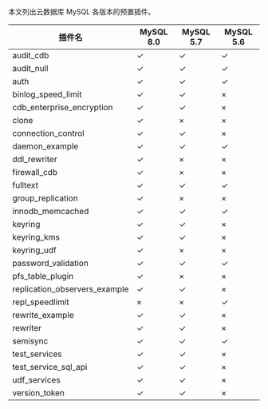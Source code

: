 本文列出云数据库 MySQL 各版本的预置插件。

| 插件名                        | MySQL 8.0 | MySQL 5.7 | MySQL 5.6 |
| ----------------------------- | --------- | --------- | --------- |
| audit_cdb                     | &#10003;  | &#10003;  | &#10003;  |
| audit_null                    | &#10003;  | &#10003;  | &#10003;  |
| auth                          | &#10003;  | &#10003;  | &#10003;  |
| binlog_speed_limit            | &#10003;  | &#10003;  | ×         |
| cdb_enterprise_encryption     | &#10003;  | &#10003;  | ×         |
| clone                         | &#10003;  | ×         | ×         |
| connection_control            | &#10003;  | &#10003;  | ×         |
| daemon_example                | &#10003;  | &#10003;  | &#10003;  |
| ddl_rewriter                  | &#10003;  | ×         | ×         |
| firewall_cdb                  | &#10003;  | ×         | ×         |
| fulltext                      | &#10003;  | &#10003;  | &#10003;  |
| group_replication             | &#10003;  | ×         | ×         |
| innodb_memcached              | &#10003;  | &#10003;  | &#10003;  |
| keyring                       | &#10003;  | &#10003;  | ×         |
| keyring_kms                   | &#10003;  | &#10003;  | ×         |
| keyring_udf                   | &#10003;  | ×         | ×         |
| password_validation           | &#10003;  | &#10003;  | &#10003;  |
| pfs_table_plugin              | &#10003;  | ×         | ×         |
| replication_observers_example | &#10003;  | &#10003;  | ×         |
| repl_speedlimit               | ×         | ×         | &#10003;  |
| rewrite_example               | &#10003;  | &#10003;  | ×         |
| rewriter                      | &#10003;  | &#10003;  | ×         |
| semisync                      | &#10003;  | &#10003;  | &#10003;  |
| test_services                 | &#10003;  | &#10003;  | ×         |
| test_service_sql_api          | &#10003;  | &#10003;  | ×         |
| udf_services                  | &#10003;  | &#10003;  | ×         |
| version_token                 | &#10003;  | &#10003;  | ×         |
